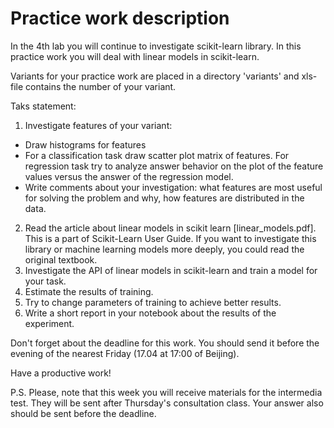 # Practice work description

In the 4th lab you will continue to investigate scikit-learn library. In this practice work you will deal with 
linear models in scikit-learn.

Variants for your practice work are placed in a directory 'variants' and xls-file contains the number of your variant.

Taks statement:
1. Investigate features of your variant: 
- Draw histograms for features
- For a classification task draw scatter plot matrix of features. For regression task try to analyze answer behavior 
on the plot of the feature values versus the answer of the regression model. 
- Write comments about your investigation: what features are most useful for solving the problem and why, 
how features are distributed in the data.
2. Read the article about linear models in scikit learn [linear_models.pdf]. This is a part of Scikit-Learn User Guide. If you want to
investigate this library or machine learning models more deeply, you could read the original textbook.
3. Investigate the API of linear models in scikit-learn and train a model for your task.
4. Estimate the results of training.
5. Try to change parameters of training to achieve better results.
6. Write a short report in your notebook about the results of the experiment.

Don't forget about the deadline for this work. You should send it before the evening of the nearest Friday (17.04 at 17:00 of Beijing).

Have a productive work!

P.S. Please, note that this week you will receive materials for the intermedia test. 
They will be sent after Thursday's consultation class. Your answer also should be sent before the deadline.
